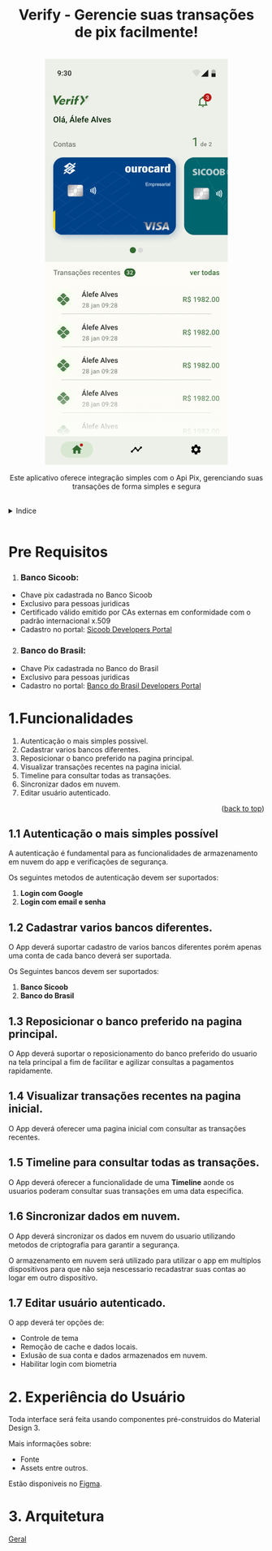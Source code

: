 <a name="readme-top"></a>

<h1 align="center">Verify - Gerencie suas transações de pix facilmente!</h1>

<!-- PROJECT LOGO -->
<br />

<div align="center">
  <a href="">
    <img src="images\App.png" alt="Logo" width="">
  </a>
  <p align="center">
 Este aplicativo oferece integração simples com o Api Pix, gerenciando suas transações de forma simples e segura

<br>
</div>
<br>

<!-- TABLE OF CONTENTS -->
<details>
  <summary>Indice</summary>
  <ol>
    <li><a href="#pre-requisitos">Pré Requisitos</a></li>
    <li><a href="#funcionalidades">Funcionalidades</a></li>
    <li><a href="#architecture">Architecture</a></li>
  </ol>
</details>

<br>

<!-- GETTING STARTED -->

# Pre Requisitos

1. ### Banco Sicoob:

- Chave pix cadastrada no Banco Sicoob
- Exclusivo para pessoas juridicas
- Certificado válido emitido por CAs externas em conformidade com o padrão internacional x.509
- Cadastro no portal: [Sicoob Developers Portal](https://developers.sicoob.com.br/portal)

2. ### Banco do Brasil:

- Chave Pix cadastrada no Banco do Brasil
- Exclusivo para pessoas juridicas
- Cadastro no portal: [Banco do Brasil Developers Portal](https://developers.bb.com.br/api-detalhes/5fa456cd751886001206b9f4/5fe317f6aa41dd0012009825/TRANSACOES_BANCARIAS)

<!-- ROADMAP -->

# 1.Funcionalidades

1. Autenticação o mais simples possivel.
2. Cadastrar varios bancos diferentes.
3. Reposicionar o banco preferido na pagina principal.
4. Visualizar transações recentes na pagina inicial.
5. Timeline para consultar todas as transações.
6. Sincronizar dados em nuvem.
7. Editar usuário autenticado.

<p align="right">(<a href="#readme-top">back to top</a>)</p>

## 1.1 Autenticação o mais simples possível

A autenticação é fundamental para as funcionalidades de armazenamento em nuvem do app e verificações de segurança.

Os seguintes metodos de autenticação devem ser suportados:

1. **Login com Google**
2. **Login com email e senha**

## 1.2 Cadastrar varios bancos diferentes.

O App deverá suportar cadastro de varios bancos diferentes porém apenas uma conta de cada banco deverá ser suportada.

Os Seguintes bancos devem ser suportados:

1. **Banco Sicoob**
2. **Banco do Brasil**

## 1.3 Reposicionar o banco preferido na pagina principal.

O App deverá suportar o reposicionamento do banco preferido do usuario na tela principal a fim de facilitar e agilizar consultas a pagamentos rapidamente.

## 1.4 Visualizar transações recentes na pagina inicial.

O App deverá oferecer uma pagina inicial com consultar as transações recentes.

## 1.5 Timeline para consultar todas as transações.

O App deverá oferecer a funcionalidade de uma **Timeline** aonde os usuarios poderam consultar suas transações em uma data especifica.

## 1.6 Sincronizar dados em nuvem.

O App deverá sincronizar os dados em nuvem do usuario utilizando metodos de criptografia para garantir a segurança.

O armazenamento em nuvem será utilizado para utilizar o app em multiplos dispositivos para que não seja nescessario recadastrar suas contas ao logar em outro dispositivo.

## 1.7 Editar usuário autenticado.

O app deverá ter opções de:

- Controle de tema
- Remoção de cache e dados locais.
- Exlusão de sua conta e dados armazenados em nuvem.
- Habilitar login com biometria

# 2. Experiência do Usuário

Toda interface será feita usando componentes pré-construidos do Material Design 3.

Mais informações sobre:

- Fonte
- Assets entre outros.

Estão disponiveis no
[Figma](https://www.figma.com/file/4v5Q4AqbZlCgT3JlsqQgzs/Verify---Material-3?node-id=53105%3A27714&t=Nm2JBfIy8vu0QKiG-1).

# 3. Arquitetura

[Geral](ARCHITECTURE.md)
